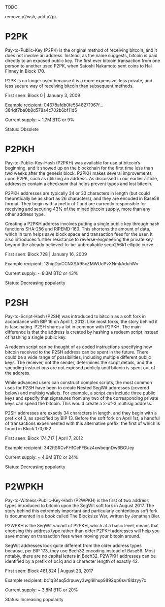 TODO

remove p2wsh, add p2pk

P2PK
===

Pay-to-Public-Key (P2PK) is the original method of receiving bitcoin, and it does not involve an address. Instead, as the name suggests, bitcoin is paid directly to an exposed public key. The first ever bitcoin transaction from one person to another used P2PK, when Satoshi Nakamoto sent coins to Hal Finney in Block 170.

P2PK is no longer used because it is a more expensive, less private, and less secure way of receiving bitcoin than subsequent methods.

First seen:	Block 0 | January 3, 2009

Example recipient: 04678afdb0fe5548271967f…384df7ba0b8d578a4c702b6bf11d5

Current supply: ~ 1.7M BTC or 9%

Status:	Obsolete

P2PKH
===

Pay-to-Public-Key-Hash (P2PKH) was available for use at bitcoin’s beginning, and it showed up on the blockchain for the first time less than two weeks after the genesis block. P2PKH makes several improvements upon P2PK, such as utilizing an address. As discussed in our earlier article, addresses contain a checksum that helps prevent typos and lost bitcoin.

P2PKH addresses are typically 34 or 33 characters in length (but could theoretically be as short as 26 characters), and they are encoded in Base58 format. They begin with a prefix of 1 and are currently responsible for receiving and securing 43% of the mined bitcoin supply, more than any other address type.

Creating a P2PKH address involves putting a single public key through hash functions SHA-256 and RIPEMD-160. This shortens the amount of data, which in turn helps save block space and transaction fees for the user. It also introduces further resistance to reverse-engineering the private key beyond the already believed-to-be-unbreakable secp256k1 elliptic curve.

First seen: Block 728 | January 16, 2009

Example recipient:	12higDjoCCNXSA95xZMWUdPvXNmkAduhWv

Current supply:	~ 8.3M BTC or 43%

Status: Decreasing popularity

P2SH
===

Pay-to-Script-Hash (P2SH) was introduced to bitcoin as a soft fork in accordance with BIP 16 on April 1, 2012. Like most forks, the story behind it is fascinating. P2SH shares a lot in common with P2PKH. The main difference is that the address is created by hashing a redeem script instead of hashing a single public key. 

A redeem script can be thought of as coded instructions specifying how bitcoin received to the P2SH address can be spent in the future. There could be a wide range of possibilities, including multiple different public keys. The receiver, not the sender, determines the script details, and the spending instructions are not exposed publicly until bitcoin is spent out of the address.

While advanced users can construct complex scripts, the most common uses for P2SH have been to create Nested SegWit addresses (covered below) and multisig wallets. For example, a script can include three public keys and specify that signatures from any two of the corresponding private keys can spend the bitcoin. This would create a 2-of-3 multisig address.

P2SH addresses are exactly 34 characters in length, and they begin with a prefix of 3, as specified by BIP 13. Before the soft fork on April 1st, a handful of transactions experimented with this alternative prefix, the first of which is found in Block 170,052.

First seen:	Block 174,717 | April 7, 2012

Example recipient:	342ftSRCvFHfCeFFBuz4xwbeqnDw6BGUey

Current supply:	~ 4.6M BTC or 24%

Status:	Decreasing popularity

P2WPKH
===

Pay-to-Witness-Public-Key-Hash (P2WPKH) is the first of two address types introduced to bitcoin upon the SegWit soft fork in August 2017. The story behind this extremely important and particularly contentious soft fork is documented in a book called The Blocksize War, written by Jonathan Bier.

P2WPKH is the SegWit variant of P2PKH, which at a basic level, means that choosing this address type rather than older P2PKH addresses will help you save money on transaction fees when moving your bitcoin around.

SegWit addresses look quite different from the older address types because, per BIP 173, they use Bech32 encoding instead of Base58. Most notably, there are no capital letters in Bech32. P2WPKH addresses can be identified by a prefix of bc1q and a character length of exactly 42.

First seen:	Block 481,824 | August 23, 2017

Example recipient: bc1q34aq5drpuwy3wgl9lhup9892qp6svr8ldzyy7c

Current supply:	~ 3.8M BTC or 20%

Status:	Increasing popularity